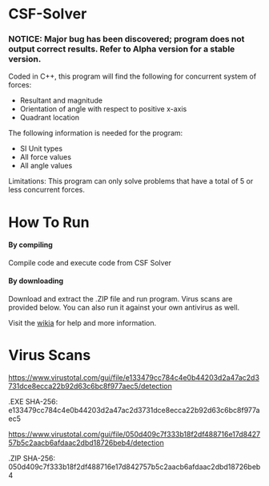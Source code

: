 # CSF-Solver
### NOTICE: Major bug has been discovered; program does not output correct results. Refer to Alpha version for a stable version.

Coded in C++, this program will find the following for concurrent system of forces:
  - Resultant and magnitude
  - Orientation of angle with respect to positive x-axis
  - Quadrant location
  
The following information is needed for the program:
  - SI Unit types
  - All force values
  - All angle values

Limitations: This program can only solve problems that have a total of 5 or less concurrent forces.

# How To Run
#### By compiling
Compile code and execute code from CSF Solver

#### By downloading
Download and extract the .ZIP file and run program. Virus scans are provided below. You can also run it against your own antivirus as well.


Visit the [wikia](https://github.com/timpreza/CSF-Solver/wiki "CSF-Solver Wikia") for help and more information.

# Virus Scans
https://www.virustotal.com/gui/file/e133479cc784c4e0b44203d2a47ac2d3731dce8ecca22b92d63c6bc8f977aec5/detection

.EXE SHA-256: e133479cc784c4e0b44203d2a47ac2d3731dce8ecca22b92d63c6bc8f977aec5

https://www.virustotal.com/gui/file/050d409c7f333b18f2df488716e17d842757b5c2aacb6afdaac2dbd18726beb4/detection

.ZIP SHA-256: 050d409c7f333b18f2df488716e17d842757b5c2aacb6afdaac2dbd18726beb4

